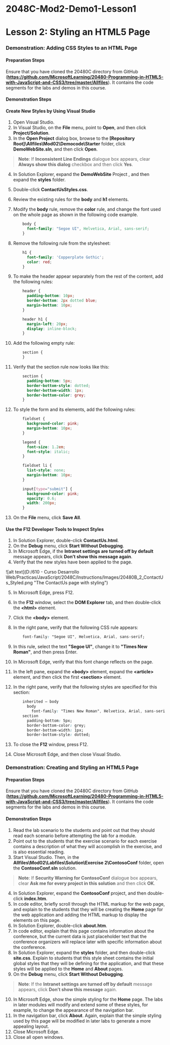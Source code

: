 # 2048C-Mod2-Demo1-Lesson1

# Lesson 2: Styling an HTML5 Page

### Demonstration: Adding CSS Styles to an HTML Page

#### Preparation Steps 

Ensure that you have cloned the 20480C directory from GitHub (**https://github.com/MicrosoftLearning/20480-Programming-in-HTML5-with-JavaScript-and-CSS3/tree/master/Allfiles**). It contains the code segments for the labs and demos in this course. 

#### Demonstration Steps

#### Create New Styles by Using Visual Studio

1.	Open Visual Studio.
2.	In Visual Studio, on the **File** menu, point to **Open**, and then click **Project/Solution**.
3.	In the **Open Project** dialog box, browse to the **[Repository Root]\Allfiles\Mod02\Democode\Starter** folder, click **DemoWebSite.sln**, and then click **Open**.

>**Note**: If **Inconsistent Line Endings** dialogue box appears, clear **Always show this dialog** checkbox and then click **Yes**.

4. In Solution Explorer, expand the **DemoWebSite** Project , and then expand the **styles** folder.

5. Double-click **ContactUsStyles.css**.

6. Review the existing rules for the **body** and **h1** elements.

7. Modify the **body** rule, remove the **color** rule, and change the font used on the whole page as shown in the following code example.

   ```css
       body {
         font-family: "Segoe UI", Helvetica, Arial, sans-serif;
       }
   ```

8. Remove the following rule from the stylesheet:

   ```css
       h1 {
         font-family: 'Copperplate Gothic';
         color: red;
       }
   ```

9. To make the header appear separately from the rest of the content, add the following rules:

   ```css
       header {
         padding-bottom: 10px;
         border-bottom: 2px dotted blue;
         margin-bottom: 10px;
       }
   
       header h1 {
         margin-left: 20px;
         display: inline-block;
       }
   ```

10. Add the following empty rule:

    ```css
        section {
        }
    ```

11. Verify that the section rule now looks like this:

    ```css
        section {
          padding-bottom: 5px;
          border-bottom-style: dotted;
          border-bottom-width: 1px;
          border-bottom-color: grey;
        }
    ```

12. To style the form and its elements, add the following rules:

    ```css
        fieldset {
          background-color: pink;
          margin-bottom: 10px;
        }
    
        legend {
          font-size: 1.2em;
          font-style: italic;
        }
    
        fieldset li {
          list-style: none;
          margin-bottom: 10px;
        }
    
        input[type="submit"] {
          background-color: pink;
          opacity: 0.6;
          width: 200px;
        }
    ```

13. On the **File** menu, click **Save All**.

#### Use the F12 Developer Tools to Inspect Styles

1.	In Solution Explorer, double-click **ContactUs.html**.
2.	On the **Debug** menu, click **Start Without Debugging**.
3.	In Microsoft Edge, if the **Intranet settings are turned off by default** message appears, click **Don’t show this message again**.
4.	Verify that the new styles have been applied to the page.

![alt text](D:/610 - Curso Desarrollo Web/Practicas/JavaScript/2048C/Instructions/Images/20480B_2_ContactUs_Styled.png "The ContactUs page with styling")

5. In Microsoft Edge, press F12.

6. In the **F12** window, select the **DOM Explorer** tab, and then double-click the **&lt;html&gt;** element.

7. Click the **&lt;body&gt;** element.

8. In the right pane, verify that the following CSS rule appears:

   ```css
       font-family: "Segoe UI", Helvetica, Arial, sans-serif;
   ```

9. In this rule, select the text **"Segoe UI"**, change it to **"Times New Roman"**, and then press Enter.

10. In Microsoft Edge, verify that this font change reflects on the page.

11. In the left pane, expand the **&lt;body&gt;** element, expand the **&lt;article&gt;** element, and then click the first **&lt;section&gt;** element.

12. In the right pane, verify that the following styles are specified for this section:

    ```css
        inherited – body
          body
            font-family: "Times New Roman", Helvetica, Arial, sans-serif;
        section 
          padding-bottom: 5px;
          border-bottom-color: grey;
          border-bottom-width: 1px;
          border-bottom-style: dotted;
    ```

13. To close the **F12** window, press F12.

14. Close Microsoft Edge, and then close Visual Studio.

### Demonstration: Creating and Styling an HTML5 Page

#### Preparation Steps 

Ensure that you have cloned the 20480C directory from GitHub (**https://github.com/MicrosoftLearning/20480-Programming-in-HTML5-with-JavaScript-and-CSS3/tree/master/Allfiles**). It contains the code segments for the labs and demos in this course.

#### Demonstration Steps

1.	Read the lab scenario to the students and point out that they should read each scenario before attempting the lab for a module.
2.	Point out to the students that the exercise scenario for each exercise contains a description of what they will accomplish in the exercise, and is also essential reading.
3.	Start Visual Studio. Then, in the **Allfiles\Mod02\Labfiles\Solution\Exercise 2\ContosoConf** folder, open the **ContosoConf.sln** solution.

>**Note**: If **Security Warning for ContosoConf** dialogue box appears, clear **Ask me for every project in this solution** and then click **OK**.

4.	In Solution Explorer, expand the **ContosoConf** project, and then double-click **index.htm**.
5.	In code editor, briefly scroll through the HTML markup for the web page, and explain to the students that they will be creating the **Home** page for the web application and adding the HTML markup to display the elements on this page.
6.	In Solution Explorer, double-click **about.htm**.
7.	In code editor, explain that this page contains information about the conference, but the current data is just placeholder text that the conference organizers will replace later with specific information about the conference.
8.	In Solution Explorer, expand the **styles** folder, and then double-click **site.css**. Explain to students that this style sheet contains the initial global styles that they will be defining for the application, and that these styles will be applied to the **Home** and **About** pages.
9.	On the **Debug** menu, click **Start Without Debugging**.

>**Note**: If the **Intranet settings are turned off by default** message appears, click **Don’t show this message** again. 

10.	In Microsoft Edge, show the simple styling for the **Home** page. The labs in later modules will modify and extend some of these styles, for example, to change the appearance of the navigation bar.
11.	In the navigation bar, click **About**. Again, explain that the simple styling used by this page will be modified in later labs to generate a more appealing layout.
12.	Close Microsoft Edge.
13.	Close all open windows.